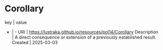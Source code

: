 # Corollary

key | value
- | -
URI | https://lustraka.github.io/resources/pol14/Corollary
Description | A direct consequence or extension of a previously established result.
Created | 2025-03-03

